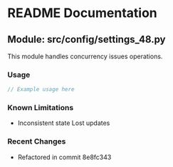 # README Documentation

## Module: src/config/settings_48.py

This module handles concurrency issues operations.

### Usage

```java
// Example usage here
```

### Known Limitations

- Inconsistent state Lost updates

### Recent Changes

- Refactored in commit 8e8fc343

